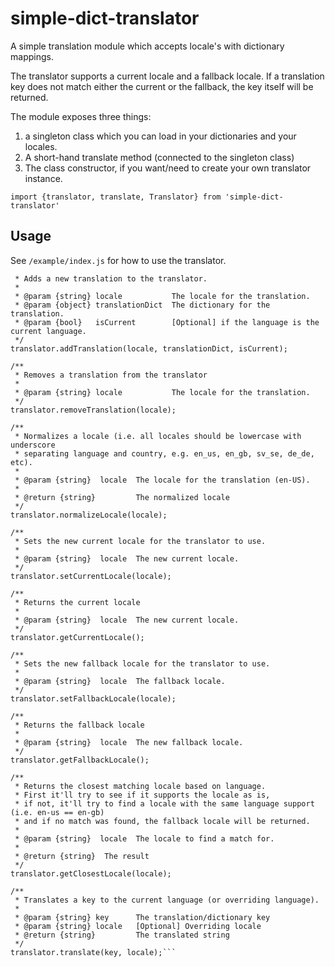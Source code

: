 # simple-dict-translator

A simple translation module which accepts locale's with dictionary mappings.

The translator supports a current locale and a fallback locale. If a translation key does not match either the current or the fallback, the key itself will be returned.

The module exposes three things:

1. a singleton class which you can load in your dictionaries and your locales.
2. A short-hand translate method (connected to the singleton class)
3. The class constructor, if you want/need to create your own translator instance.

`import {translator, translate, Translator} from 'simple-dict-translator'`

## Usage

See `/example/index.js` for how to use the translator.

```/**
 * Adds a new translation to the translator.
 *
 * @param {string} locale           The locale for the translation.
 * @param {object} translationDict  The dictionary for the translation.
 * @param {bool}   isCurrent        [Optional] if the language is the current language.
 */
translator.addTranslation(locale, translationDict, isCurrent);

/**
 * Removes a translation from the translator
 *
 * @param {string} locale           The locale for the translation.
 */
translator.removeTranslation(locale);

/**
 * Normalizes a locale (i.e. all locales should be lowercase with underscore 
 * separating language and country, e.g. en_us, en_gb, sv_se, de_de, etc).
 *
 * @param {string}  locale  The locale for the translation (en-US).
 *
 * @return {string}         The normalized locale
 */
translator.normalizeLocale(locale);

/**
 * Sets the new current locale for the translator to use.
 *
 * @param {string}  locale  The new current locale.
 */
translator.setCurrentLocale(locale);

/**
 * Returns the current locale
 *
 * @param {string}  locale  The new current locale.
 */
translator.getCurrentLocale();

/**
 * Sets the new fallback locale for the translator to use.
 *
 * @param {string}  locale  The fallback locale.
 */
translator.setFallbackLocale(locale);

/**
 * Returns the fallback locale
 *
 * @param {string}  locale  The new fallback locale.
 */
translator.getFallbackLocale();

/**
 * Returns the closest matching locale based on language.
 * First it'll try to see if it supports the locale as is,
 * if not, it'll try to find a locale with the same language support (i.e. en-us == en-gb)
 * and if no match was found, the fallback locale will be returned.
 *
 * @param {string}  locale  The locale to find a match for.
 *
 * @return {string}  The result
 */
translator.getClosestLocale(locale);

/**
 * Translates a key to the current language (or overriding language).
 *
 * @param {string} key      The translation/dictionary key
 * @param {string} locale   [Optional] Overriding locale
 * @return {string}         The translated string
 */
translator.translate(key, locale);```

